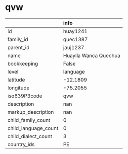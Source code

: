 # qvw
|                      | info                  |
|:---------------------|:----------------------|
| id                   | huay1241              |
| family_id            | quec1387              |
| parent_id            | jauj1237              |
| name                 | Huaylla Wanca Quechua |
| bookkeeping          | False                 |
| level                | language              |
| latitude             | -12.1809              |
| longitude            | -75.2055              |
| iso639P3code         | qvw                   |
| description          | nan                   |
| markup_description   | nan                   |
| child_family_count   | 0                     |
| child_language_count | 0                     |
| child_dialect_count  | 3                     |
| country_ids          | PE                    |